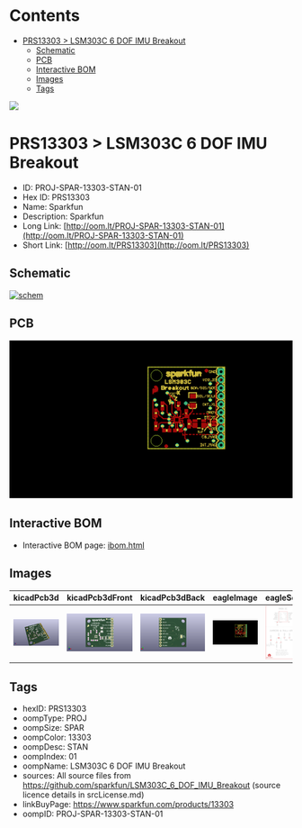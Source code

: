



Contents
========

* [PRS13303 > LSM303C 6 DOF IMU Breakout](#prs13303--lsm303c-6-dof-imu-breakout)
	* [Schematic](#schematic)
	* [PCB](#pcb)
	* [Interactive BOM](#interactive-bom)
	* [Images](#images)
	* [Tags](#tags)
  
![][im]
# PRS13303 > LSM303C 6 DOF IMU Breakout

- ID: PROJ-SPAR-13303-STAN-01
- Hex ID: PRS13303
- Name: Sparkfun
- Description: Sparkfun
- Long Link: [http://oom.lt/PROJ-SPAR-13303-STAN-01](http://oom.lt/PROJ-SPAR-13303-STAN-01)
- Short Link: [http://oom.lt/PRS13303](http://oom.lt/PRS13303)

## Schematic
  
[![schem](eagleSchemImage.png)](eagleSchemImage.png)
## PCB
  
[![pcb](eagleImage.png)](eagleImage.png)
## Interactive BOM

- Interactive BOM page: [ibom.html](https://htmlpreview.github.io/?https://github.com/oomlout/oomlout_OOMP_projects/blob/main/PROJ-SPAR-13303-STAN-01/kicad/bom/ibom.html)

## Images
  
  

|kicadPcb3d|kicadPcb3dFront|kicadPcb3dBack|eagleImage|eagleSchemImage|
| :---: | :---: | :---: | :---: | :---: |
|[![kicadPcb3d](kicadPcb3d_140.png)](kicadPcb3d.png)|[![kicadPcb3dFront](kicadPcb3dFront_140.png)](kicadPcb3dFront.png)|[![kicadPcb3dBack](kicadPcb3dBack_140.png)](kicadPcb3dBack.png)|[![eagleImage](eagleImage_140.png)](eagleImage.png)|[![eagleSchemImage](eagleSchemImage_140.png)](eagleSchemImage.png)|

## Tags

- hexID: PRS13303
- oompType: PROJ
- oompSize: SPAR
- oompColor: 13303
- oompDesc: STAN
- oompIndex: 01
- oompName: LSM303C 6 DOF IMU Breakout
- sources: All source files from https://github.com/sparkfun/LSM303C_6_DOF_IMU_Breakout (source licence details in srcLicense.md)
- linkBuyPage: https://www.sparkfun.com/products/13303
- oompID: PROJ-SPAR-13303-STAN-01



[im]: kicadPcb3d_450.png
